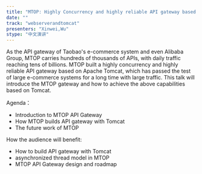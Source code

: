 ```yaml
---
title: "MTOP: Highly Concurrency and highly reliable API gateway based on Tomcat"
date: "" 
track: "webserverandtomcat"
presenters: "Xinwei,Wu"
stype: "中文演讲"
---
```

As the API gateway of Taobao's e-commerce system and even Alibaba Group, MTOP carries hundreds of thousands of APIs, with daily traffic reaching tens of billions. MTOP built a highly concurrency and highly reliable API gateway based on Apache Tomcat, which has passed the test of large e-commerce systems for a long time with large traffic. This talk will introduce the MTOP gateway and how to achieve the above capabilities based on Tomcat. 
 

Agenda：
  - Introduction to MTOP API Gateway
  - How MTOP builds API gateway with Tomcat
  - The future work of MTOP
 

 How the audience will benefit:
  - How to build API gateway with Tomcat
  - asynchronized thread model in MTOP
  - MTOP API Gateway design and roadmap
